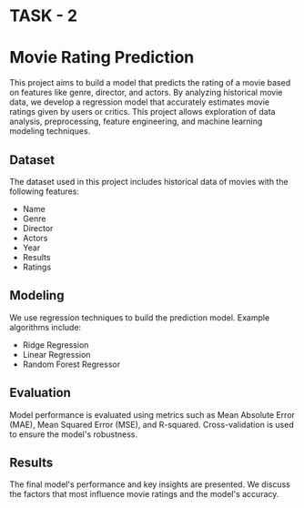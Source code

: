 # TASK - 2

# Movie Rating Prediction

This project aims to build a model that predicts the rating of a movie based on features like genre, director, and actors. By analyzing historical movie data, we develop a regression model that accurately estimates movie ratings given by users or critics. This project allows exploration of data analysis, preprocessing, feature engineering, and machine learning modeling techniques.

## Dataset

The dataset used in this project includes historical data of movies with the following features:
- Name
- Genre
- Director
- Actors
- Year
- Results
- Ratings

## Modeling
We use regression techniques to build the prediction model. Example algorithms include:
- Ridge Regression
- Linear Regression
- Random Forest Regressor

## Evaluation
Model performance is evaluated using metrics such as Mean Absolute Error (MAE), Mean Squared Error (MSE), and R-squared. Cross-validation is used to ensure the model's robustness.

## Results
The final model's performance and key insights are presented. We discuss the factors that most influence movie ratings and the model's accuracy.
